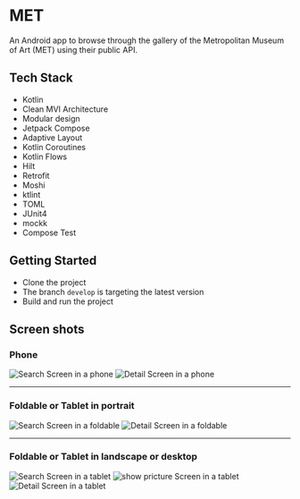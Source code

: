 # MET
An Android app to browse through the gallery of the Metropolitan
Museum of Art (MET) using their public API.

## Tech Stack

- Kotlin
- Clean MVI Architecture
- Modular design
- Jetpack Compose
- Adaptive Layout
- Kotlin Coroutines
- Kotlin Flows
- Hilt
- Retrofit
- Moshi
- ktlint
- TOML
- JUnit4
- mockk
- Compose Test

## Getting Started
- Clone the project 
- The branch `develop` is targeting the latest version
- Build and run the project

## Screen shots

### Phone
![Search Screen in a phone](docs/images/search_phone.png "Search Screen in a phone") ![Detail Screen in a phone](docs/images/detail_phone.png "Detail Screen in a phone") 

-----------------------------------

### Foldable or Tablet in portrait
![Search Screen in a foldable](docs/images/search_foldable.png "Search Screen in a foldable") ![Detail Screen in a foldable](docs/images/detail_foldable.png "Detail Screen in a foldable") 

-----------------------------------

### Foldable or Tablet in landscape or desktop
![Search Screen in a tablet](docs/images/search_tablet.png "Search Screen in a tablet") ![show pricture Screen in a tablet](docs/images/show_picture_tablet.png "show pricture Screen in a tablet") ![Detail Screen in a tablet](docs/images/detail_tablet.png "Detail Screen in a tablet") 
